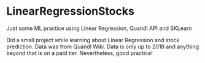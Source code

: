 # LinearRegressionStocks
Just some ML practice using Linear Regression, Quandl API and SKLearn 

Did a small project while learning about Linear Regression and stock prediction.
Data was from Quandl Wiki. Data is only up to 2018 and anything beyond that is on a paid tier.
Nevertheless, good practice!
